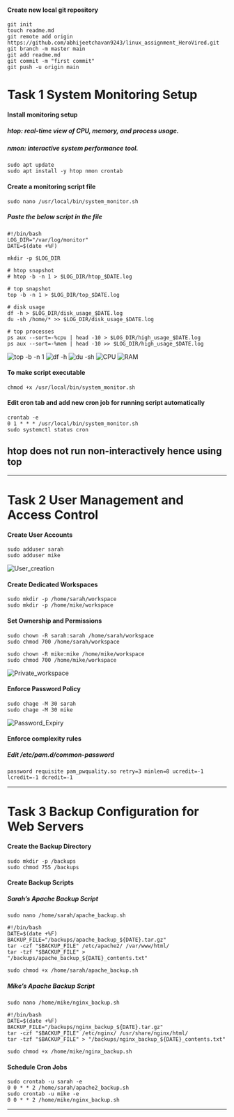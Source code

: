 #### Create new local git repository

``` 
git init
touch readme.md
git remote add origin https://github.com/abhijeetchavan9243/linux_assignment_HeroVired.git
git branch -m master main
git add readme.md
git commit -m "first commit"
git push -u origin main
```

# Task 1 System Monitoring Setup

#### Install monitoring setup
##### htop: real-time view of CPU, memory, and process usage.
##### nmon: interactive system performance tool.
``` 
sudo apt update
sudo apt install -y htop nmon crontab
```

#### Create a monitoring script file
`sudo nano /usr/local/bin/system_monitor.sh`

##### Paste the below script in the file
``` 
#!/bin/bash
LOG_DIR="/var/log/monitor"
DATE=$(date +%F)

mkdir -p $LOG_DIR

# htop snapshot
# htop -b -n 1 > $LOG_DIR/htop_$DATE.log

# top snapshot
top -b -n 1 > $LOG_DIR/top_$DATE.log

# disk usage
df -h > $LOG_DIR/disk_usage_$DATE.log
du -sh /home/* >> $LOG_DIR/disk_usage_$DATE.log

# top processes
ps aux --sort=-%cpu | head -10 > $LOG_DIR/high_usage_$DATE.log
ps aux --sort=-%mem | head -10 >> $LOG_DIR/high_usage_$DATE.log
```

![top -b -n 1](images/top_output.png)
![df -h](images/df_output.png)
![du -sh](images/du_output.png)
![CPU](images/cpu_output.png)
![RAM](images/ram_output.png)

#### To make script executable
`chmod +x /usr/local/bin/system_monitor.sh`

#### Edit cron tab and add new cron job for running script automatically
``` 
crontab -e
0 1 * * * /usr/local/bin/system_monitor.sh
sudo systemctl status cron
```

## htop does not run non-interactively hence using top
---

# Task 2 User Management and Access Control

#### Create User Accounts
``` 
sudo adduser sarah
sudo adduser mike
```

![User_creation](images/create-users.png)

#### Create Dedicated Workspaces
``` 
sudo mkdir -p /home/sarah/workspace
sudo mkdir -p /home/mike/workspace
```

#### Set Ownership and Permissions
``` 
sudo chown -R sarah:sarah /home/sarah/workspace
sudo chmod 700 /home/sarah/workspace

sudo chown -R mike:mike /home/mike/workspace
sudo chmod 700 /home/mike/workspace
```

![Private_workspace](images/private_workspace.png)

#### Enforce Password Policy
``` 
sudo chage -M 30 sarah
sudo chage -M 30 mike
```

![Password_Expiry](images/password_expiry.png)

#### Enforce complexity rules
##### Edit /etc/pam.d/common-password
``` 
password requisite pam_pwquality.so retry=3 minlen=8 ucredit=-1 lcredit=-1 dcredit=-1
```
---

# Task 3 Backup Configuration for Web Servers

#### Create the Backup Directory
``` 
sudo mkdir -p /backups
sudo chmod 755 /backups
```

#### Create Backup Scripts
##### Sarah’s Apache Backup Script
`sudo nano /home/sarah/apache_backup.sh`
``` 
#!/bin/bash
DATE=$(date +%F)
BACKUP_FILE="/backups/apache_backup_${DATE}.tar.gz"
tar -czf "$BACKUP_FILE" /etc/apache2/ /var/www/html/
tar -tzf "$BACKUP_FILE" > "/backups/apache_backup_${DATE}_contents.txt"
```
`sudo chmod +x /home/sarah/apache_backup.sh`

##### Mike’s Apache Backup Script
`sudo nano /home/mike/nginx_backup.sh`
``` 
#!/bin/bash
DATE=$(date +%F)
BACKUP_FILE="/backups/nginx_backup_${DATE}.tar.gz"
tar -czf "$BACKUP_FILE" /etc/nginx/ /usr/share/nginx/html/
tar -tzf "$BACKUP_FILE" > "/backups/nginx_backup_${DATE}_contents.txt"
```
`sudo chmod +x /home/mike/nginx_backup.sh`

#### Schedule Cron Jobs
``` 
sudo crontab -u sarah -e
0 0 * * 2 /home/sarah/apache2_backup.sh
sudo crontab -u mike -e
0 0 * * 2 /home/mike/nginx_backup.sh
```

---